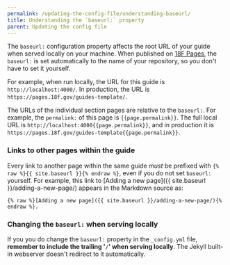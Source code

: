 ```yaml
---
permalink: /updating-the-config-file/understanding-baseurl/
title: Understanding the `baseurl:` property
parent: Updating the config file
---
```

The `baseurl:` configuration property affects the root URL of your guide when
served locally on your machine. When published on [18F
Pages](https://pages.18f.gov/), the `baseurl:` is set automatically to the
name of your repository, so you don't have to set it yourself.

For example, when run locally, the URL for this guide is
`http://localhost:4000/`. In production, the URL is
`https://pages.18f.gov/guides-template/`.

The URLs of the individual section pages are relative to the `baseurl:`. For
example, the `permalink:` of this page is `{{page.permalink}}`. The full local
URL is `http://localhost:4000{{page.permalink}}`, and in
production it is `https://pages.18f.gov/guides-template{{page.permalink}}`.

### Links to other pages within the guide

Every link to another page within the same guide _must_ be prefixed with
`{% raw %}{{ site.baseurl }}{% endraw %}`, even if you do not set `baseurl:` yourself. For example,
this link to [Adding a new page]({{ site.baseurl }}/adding-a-new-page/)
appears in the Markdown source as:
```
{% raw %}[Adding a new page]({{ site.baseurl }}/adding-a-new-page/){% endraw %}.
```

### Changing the `baseurl:` when serving locally

If you you do change the `baseurl:` property in the `_config.yml` file,
**remember to include the trailing '`/`' when serving locally**. The Jekyll
built-in webserver doesn't redirect to it automatically.


